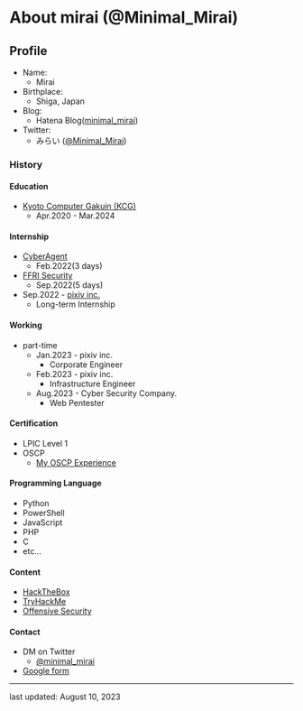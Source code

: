 # About mirai (@Minimal_Mirai)

## Profile

- Name:
  - Mirai
- Birthplace:
  - Shiga, Japan
- Blog:
  - Hatena Blog([minimal_mirai](https://minimalist2001.hatenablog.com/archive))
- Twitter:
  - みらい ([@Minimal_Mirai](https://twitter.com/minimal_mirai))


### History
#### Education

- [Kyoto Computer Gakuin (KCG)](https://www.kcg.ac.jp/departments/cs/)
  - Apr.2020 - Mar.2024

#### Internship

- [CyberAgent](https://cyberagent.snar.jp/jobboard/detail.aspx?id=voo_dGR6pkAWeAbFmoXs0A)
  - Feb.2022(3 days)
- [FFRI Security](https://engineers.ffri.jp/entry/2021/11/25/145507)
  - Sep.2022(5 days)
- Sep.2022 - [pixiv inc.](https://minimalist2001.hatenablog.com/entry/2023/02/01/123000)
  - Long-term Internship

#### Working

- part-time
  - Jan.2023 - pixiv inc.
    - Corporate Engineer
  - Feb.2023 - pixiv inc.
    - Infrastructure Engineer  
  - Aug.2023 - Cyber Security Company.  
    - Web Pentester  
  
#### Certification
- LPIC Level 1
- OSCP  
  - [My OSCP Experience](https://minimalist2001.hatenablog.com/entry/2023/07/31/190000)

#### Programming Language

- Python
- PowerShell
- JavaScript
- PHP
- C
- etc...

#### Content

- [HackTheBox](https://app.hackthebox.com/profile/511098)
- [TryHackMe](https://tryhackme.com/p/mirai301)
- [Offensive Security](https://portal.offensive-security.com/)

#### Contact

- DM on Twitter
  - [@minimal_mirai](https://twitter.com/minimal_mirai)
- [Google form](https://docs.google.com/forms/d/e/1FAIpQLScorN-lNm_939aS6zxz874rWihrZcUxG3efOB7tgwzCicTSrw/viewform)

-----

last updated: August 10, 2023